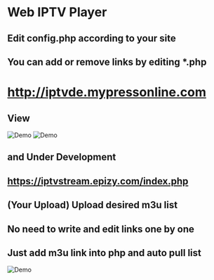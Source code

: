 # Web IPTV Player
## Edit config.php according to your site
## You can add or remove links by editing *.php

# http://iptvde.mypressonline.com

## View
![Demo](https://raw.githubusercontent.com/telase/Web-IPTV-Player/master/view1.jpg)
![Demo](https://raw.githubusercontent.com/telase/Web-IPTV-Player/master/view.jpg)


## and Under Development
https://iptvstream.epizy.com/index.php
--------------------------------------

(Your Upload) Upload desired m3u list
--------------------------------------
No need to write and edit links one by one
------------------------------------------
Just add m3u link into php and auto pull list
---------------------------------------------

![Demo](https://raw.githubusercontent.com/telase/Web-IPTV-Player/master/gelisirme.jpg)


